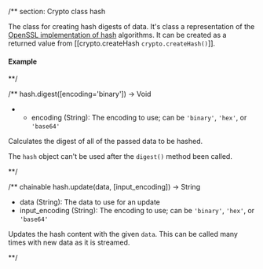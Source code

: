 
/** section: Crypto
class hash

The class for creating hash digests of data. It's class a representation of the [OpenSSL implementation of hash](http://www.openssl.org/docs/crypto/crypto.html#item_AUTHENTICATION) algorithms. It can be created as a returned value from [[crypto.createHash `crypto.createHash()`]].

#### Example

<script src='http://snippets.nodemanual.org/github.com/mattpardee/nodemanual.org-examples/nodejs_ref_guide/crypto/crypto.createHash.js?linestart=3&lineend=0&showlines=false' defer='defer'></script>

**/

/** 
hash.digest([encoding='binary']) -> Void
  * - encoding (String): The encoding to use; can be `'binary'`, `'hex'`, or `'base64'`

Calculates the digest of all of the passed data to be hashed.

<Note>The `hash` object can't be used after the `digest()` method been called.</Note>


**/ 


/** chainable
hash.update(data, [input_encoding]) -> String
- data (String): The data to use for an update
- input_encoding (String): The encoding to use; can be `'binary'`, `'hex'`, or `'base64'`

Updates the hash content with the given `data`. This can be called many times with new data as it is streamed.


**/ 